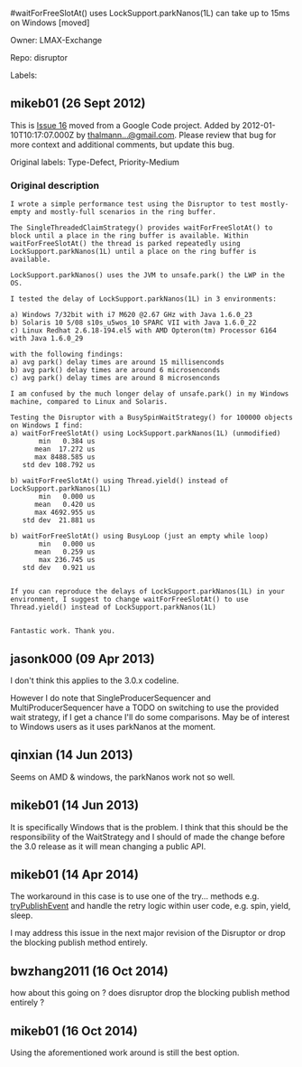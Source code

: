 #waitForFreeSlotAt() uses LockSupport.parkNanos(1L) can take up to 15ms on Windows [moved]

Owner: LMAX-Exchange

Repo: disruptor

Labels: 

## mikeb01 (26 Sept 2012)

This is [Issue 16](http://code.google.com/p/disruptor/issues/detail?id=16) moved from a Google Code project.
Added by 2012-01-10T10:17:07.000Z by [thalmann...@gmail.com](http://code.google.com/u/100616314795013555846/).
Please review that bug for more context and additional comments, but update this bug.

Original labels: Type-Defect, Priority-Medium
### Original description

```
I wrote a simple performance test using the Disruptor to test mostly-empty and mostly-full scenarios in the ring buffer.

The SingleThreadedClaimStrategy() provides waitForFreeSlotAt() to block until a place in the ring buffer is available. Within waitForFreeSlotAt() the thread is parked repeatedly using LockSupport.parkNanos(1L) until a place on the ring buffer is available.

LockSupport.parkNanos() uses the JVM to unsafe.park() the LWP in the OS.

I tested the delay of LockSupport.parkNanos(1L) in 3 environments:

a) Windows 7/32bit with i7 M620 @2.67 GHz with Java 1.6.0_23
b) Solaris 10 5/08 s10s_u5wos_10 SPARC VII with Java 1.6.0_22
c) Linux Redhat 2.6.18-194.el5 with AMD Opteron(tm) Processor 6164 with Java 1.6.0_29

with the following findings:
a) avg park() delay times are around 15 millisenconds
b) avg park() delay times are around 6 microsenconds
c) avg park() delay times are around 8 microsenconds

I am confused by the much longer delay of unsafe.park() in my Windows machine, compared to Linux and Solaris.

Testing the Disruptor with a BusySpinWaitStrategy() for 100000 objects on Windows I find:
a) waitForFreeSlotAt() using LockSupport.parkNanos(1L) (unmodified)
       min   0.384 us
      mean  17.272 us
      max 8488.585 us
   std dev 108.792 us

b) waitForFreeSlotAt() using Thread.yield() instead of LockSupport.parkNanos(1L)
       min   0.000 us
      mean   0.420 us
      max 4692.955 us
   std dev  21.881 us

b) waitForFreeSlotAt() using BusyLoop (just an empty while loop)
       min   0.000 us
      mean   0.259 us
       max 236.745 us
   std dev   0.921 us


If you can reproduce the delays of LockSupport.parkNanos(1L) in your environment, I suggest to change waitForFreeSlotAt() to use Thread.yield() instead of LockSupport.parkNanos(1L)


Fantastic work. Thank you.
```


## jasonk000 (09 Apr 2013)

I don't think this applies to the 3.0.x codeline.

However I do note that SingleProducerSequencer and MultiProducerSequencer have a TODO on switching to use the provided wait strategy, if I get a chance I'll do some comparisons. May be of interest to Windows users as it uses parkNanos at the moment.


## qinxian (14 Jun 2013)

Seems on AMD & windows, the parkNanos work not so well.


## mikeb01 (14 Jun 2013)

It is specifically Windows that is the problem.  I think that this should be the responsibility of the WaitStrategy and I should of made the change before the 3.0 release as it will mean changing a public API.


## mikeb01 (14 Apr 2014)

The workaround in this case is to use one of the try... methods e.g. [tryPublishEvent](https://github.com/LMAX-Exchange/disruptor/blob/master/src/main/java/com/lmax/disruptor/RingBuffer.java#L419) and handle the retry logic within user code, e.g. spin, yield, sleep.

I may address this issue in the next major revision of the Disruptor or drop the blocking publish method entirely.


## bwzhang2011 (16 Oct 2014)

how about this going on ? does disruptor drop the blocking publish method entirely ?


## mikeb01 (16 Oct 2014)

Using the aforementioned work around is still the best option.


